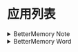 # 应用列表
<details> <summary>BetterMemory Note</summary>

记笔记的 App

</details>


<details> <summary>BetterMemory Word</summary>

背单词的 App

</details>